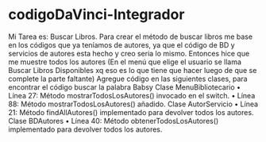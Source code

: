 # codigoDaVinci-Integrador
Mi Tarea es: Buscar Libros.
Para crear el método de buscar libros me base en los códigos que ya teníamos de autores, ya que el código de BD y servicios de autores esta hecho y creo seria lo mismo. 
Entonces hice que me muestre todos los autores (En el menú que elige el usuario se llama Buscar Libros Disponibles xq eso es lo que tiene que hacer luego de que se complete la parte faltante)
Agregue código en las siguientes clases, para encontrar el código buscar la palabra Babsy
Clase MenuBibliotecario
•	Línea 27: Método mostrarTodosLosAutores() invocado en el switch.
•	Línea 88: Método mostrarTodosLosAutores() añadido.
Clase AutorServicio
•	Línea 21: Método findAllAutores() implementado para devolver todos los autores.
Clase BDAutores
•	Línea 40: Método obtenerTodosLosAutores() implementado para devolver todos los autores.

